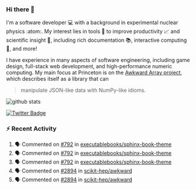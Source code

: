 ### Hi there 👋 

I'm a software developer 💻 with a background in experimental nuclear physics :atom:. My interest lies in tools :wrench: to improve productivity :chart_with_upwards_trend: and scientific insight :telescope:, including rich documentation 📚, interactive computing 🧮, and more! 

I have experience in many aspects of software engineering, including game design, full-stack web development, and high-performance numeric computing. My main focus at Princeton is on the [Awkward Array project](awkward-array.org/), which describes itself as a library that can 
> manipulate JSON-like data with NumPy-like idioms.

![github stats](https://github-readme-stats.vercel.app/api?username=agoose77&show_icons=true&hide_rank=true&hide_title=true&bg_color=30,e76445,904e95&text_color=efe3ec&icon_color=efe3ec)
<!--
**agoose77/agoose77** is a ✨ _special_ ✨ repository because its `README.md` (this file) appears on your GitHub profile.

Here are some ideas to get you started:

- 🔭 I’m currently working on ...
- 🌱 I’m currently learning ...
- 👯 I’m looking to collaborate on ...
- 🤔 I’m looking for help with ...
- 💬 Ask me about ...
- 📫 How to reach me: ...
- 😄 Pronouns: ...
- ⚡ Fun fact: ...
-->

[![Twitter Badge](https://img.shields.io/twitter/follow/agoose77?style=flat-square&logo=Twitter&logoColor=white&color=cornflowerblue)](https://twitter.com/agoose77)

### :zap: Recent Activity

<!--START_SECTION:activity-->
1. 🗣 Commented on [#792](https://github.com/executablebooks/sphinx-book-theme/issues/792#issuecomment-1853657738) in [executablebooks/sphinx-book-theme](https://github.com/executablebooks/sphinx-book-theme)
2. 🗣 Commented on [#792](https://github.com/executablebooks/sphinx-book-theme/issues/792#issuecomment-1853645798) in [executablebooks/sphinx-book-theme](https://github.com/executablebooks/sphinx-book-theme)
3. 🗣 Commented on [#792](https://github.com/executablebooks/sphinx-book-theme/issues/792#issuecomment-1853632097) in [executablebooks/sphinx-book-theme](https://github.com/executablebooks/sphinx-book-theme)
4. 🗣 Commented on [#2894](https://github.com/scikit-hep/awkward/issues/2894#issuecomment-1853615008) in [scikit-hep/awkward](https://github.com/scikit-hep/awkward)
5. 🗣 Commented on [#2894](https://github.com/scikit-hep/awkward/issues/2894#issuecomment-1852851587) in [scikit-hep/awkward](https://github.com/scikit-hep/awkward)
<!--END_SECTION:activity-->
